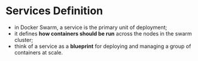 # Services Definition

- in Docker Swarm, a service is the primary unit of deployment;
- it defines **how containers should be run** across the nodes in the swarm cluster;
- think of a service as a **blueprint** for deploying and managing a group of containers at scale.
